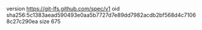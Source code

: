 version https://git-lfs.github.com/spec/v1
oid sha256:5c1383aead590493e0aa5b7727d7e89dd7982acdb2bf568d4c71068c27c290ea
size 675
